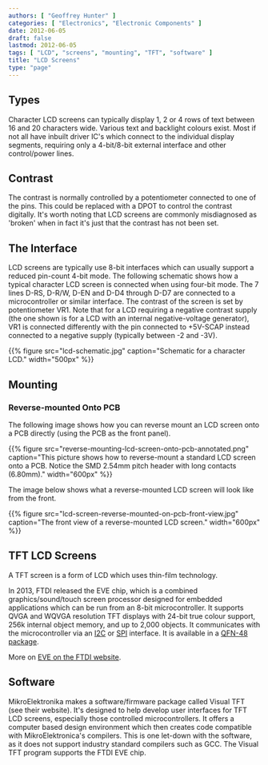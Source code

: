 ```yaml
---
authors: [ "Geoffrey Hunter" ]
categories: [ "Electronics", "Electronic Components" ]
date: 2012-06-05
draft: false
lastmod: 2012-06-05
tags: [ "LCD", "screens", "mounting", "TFT", "software" ]
title: "LCD Screens"
type: "page"
---
```


## Types

Character LCD screens can typically display 1, 2 or 4 rows of text between 16 and 20 characters wide. Various text and backlight colours exist. Most if not all have inbuilt driver IC's which connect to the individual display segments, requiring only a 4-bit/8-bit external interface and other control/power lines.

## Contrast

The contrast is normally controlled by a potentiometer connected to one of the pins. This could be replaced with a DPOT to control the contrast digitally. It's worth noting that LCD screens are commonly misdiagnosed as 'broken' when in fact it's just that the contrast has not been set.

## The Interface

LCD screens are typically use 8-bit interfaces which can usually support a reduced pin-count 4-bit mode. The following schematic shows how a typical character LCD screen is connected when using four-bit mode. The 7 lines D-RS, D-R/W, D-EN and D-D4 through D-D7 are connected to a microcontroller or similar interface. The contrast  of the screen is set by potentiometer VR1. Note that for a LCD requiring a negative contrast supply (the one shown is for a LCD with an internal negative-voltage generator), VR1 is connected differently with the pin connected to +5V-SCAP instead connected to a negative supply (typically between -2 and -3V).

{{% figure src="lcd-schematic.jpg" caption="Schematic for a character LCD."  width="500px" %}}

## Mounting

### Reverse-mounted Onto PCB

The following image shows how you can reverse mount an LCD screen onto a PCB directly (using the PCB as the front panel).

{{% figure src="reverse-mounting-lcd-screen-onto-pcb-annotated.png" caption="This picture shows how to reverse-mount a standard LCD screen onto a PCB. Notice the SMD 2.54mm pitch header with long contacts (6.80mm)."  width="600px" %}}

The image below shows what a reverse-mounted LCD screen will look like from the front.

{{% figure src="lcd-screen-reverse-mounted-on-pcb-front-view.jpg" caption="The front view of a reverse-mounted LCD screen."  width="600px" %}}

## TFT LCD Screens

A TFT screen is a form of LCD which uses thin-film technology.

In 2013, FTDI released the EVE chip, which is a combined graphics/sound/touch screen processor designed for embedded applications which can be run from an 8-bit microcontroller. It supports QVGA and WQVGA resolution TFT displays with 24-bit true colour support, 256k internal object memory, and up to 2,000 objects. It communicates with the microcontroller via an [I2C](/electronics/communication-protocols/i2c-communication-protocol/) or [SPI](/electronics/communication-protocols/spi-communication-protocol/) interface. It is available in a [QFN-48 package](/pcb-design/component-packages/qfn-component-package/).

More on [EVE on the FTDI website](http://www.ftdichip.com/EVE.htm).

## Software

MikroElektronika makes a software/firmware package called Visual TFT (see their website). It's designed to help develop user interfaces for TFT LCD screens, especially those controlled microcontrollers. It offers a computer based design environment which then creates code compatible with MikroElektronica's compilers. This is one let-down with the software, as it does not support industry standard compilers such as GCC. The Visual TFT program supports the FTDI EVE chip.

